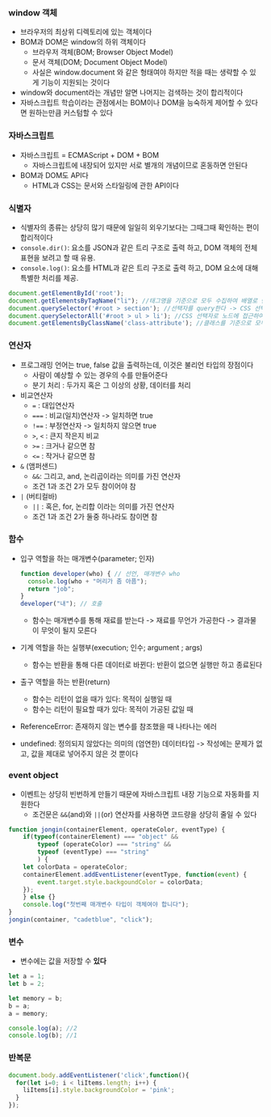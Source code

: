 ### window 객체
- 브라우저의 최상위 디렉토리에 있는 객체이다
- BOM과 DOM은 window의 하위 객체이다
    - 브라우저 객체(BOM; Browser Object Model)
    - 문서 객체(DOM; Document Object Model)
    - 사실은 window.document 와 같은 형태여야 하지만 적을 때는 생략할 수 있게 기능이 지원되는 것이다
- window와 document라는 개념만 알면 나머지는 검색하는 것이 합리적이다
- 자바스크립트 학습이라는 관점에서는 BOM이나 DOM을 능숙하게 제어할 수 있다면 원하는만큼 커스텀할 수 있다

### 자바스크립트
- 자바스크립트 = ECMAScript + DOM + BOM
    - 자바스크립트에 내장되어 있지만 서로 별개의 개념이므로 혼동하면 안된다
- BOM과 DOM도 API다
    - HTML과 CSS는 문서와 스타일링에 관한 API이다

### 식별자
- 식별자의 종류는 상당히 많기 때문에 일일히 외우기보다는 그때그때 확인하는 편이 합리적이다
- `console.dir()`: 요소를 JSON과 같은 트리 구조로 출력 하고, DOM 객체의 전체 표현을 보려고 할 때 유용.
- `console.log()`: 요소를 HTML과 같은 트리 구조로 출력 하고, DOM 요소에 대해 특별한 처리를 제공.

```javascript
document.getElementById('root');
document.getElementsByTagName("li"); //태그명을 기준으로 모두 수집하여 배열로 반환
document.querySelector('#root > section'); //선택자를 query한다 -> CSS 선택자로 노드에 접근
document.querySelectorAll('#root > ul > li'); //CSS 선택자로 노드에 접근하여 조건에 부합하는 모든 노드를 반환
document.getElementsByClassName('class-attribute'); //클래스를 기준으로 모두 수집하여 배열로 반환
```

### 연산자
- 프로그래밍 언어는 true, false 값을 출력하는데, 이것은 불리언 타입의 장점이다
  - 사람이 예상할 수 있는 경우의 수를 만들어준다
  - 분기 처리 : 두가지 혹은 그 이상의 상황, 데이터를 처리
- 비교연산자
  - `=` : 대입연산자
  - `===` : 비교(일치)연산자 -> 일치하면 true
  - `!==` : 부정연산자 -> 일치하지 않으면 true
  - `>`, `<` : 큰지 작은지 비교
  - `>=` : 크거나 같으면 참
  - `<=` : 작거나 같으면 참
- `&` (앰퍼샌드)
  - `&&`: 그리고, and, 논리곱이라는 의미를 가진 연산자
  - 조건 1과 조건 2가 모두 참이어야 참
- `|` (버티컬바)
  - `||` : 혹은, for, 논리합 이라는 의미를 가진 연산자
  - 조건 1과 조건 2가 둘중 하나라도 참이면 참

### 함수
- 입구 역할을 하는 매개변수(parameter; 인자)
  ```javascript
  function developer(who) { // 선언, 매개변수 who
    console.log(who + "머리가 좀 아픔");
    return "job";
  }
  developer("내"); // 호출
  ```
  - 함수는 매개변수를 통해 재료를 받는다 -> 재료를 무언가 가공한다 -> 결과물이 무엇이 될지 모른다

- 기계 역할을 하는 실행부(execution; 인수; argument ; args)
  - 함수는 반환을 통해 다른 데이터로 바뀐다: 반환이 없으면 실행만 하고 종료된다

- 출구 역할을 하는 반환(return)
  - 함수는 리턴이 없을 때가 있다: 목적이 실행일 때
  - 함수는 리턴이 필요할 때가 있다: 목적이 가공된 값일 때

- ReferenceError: 존재하지 않는 변수를 참조했을 때 나타나는 에러
- undefined: 정의되지 않았다는 의미의 (엄연한) 데이터타입 -> 작성에는 문제가 없고, 값을 제대로 넣어주지 않은 것 뿐이다

### event object
- 이벤트는 상당히 빈번하게 만들기 때문에 자바스크립트 내장 기능으로 자동화를 지원한다
  - 조건문은 `&&`(and)와 `||`(or) 연산자를 사용하면 코드량을 상당히 줄일 수 있다
```javascript
function jongin(containerElement, operateColor, eventType) {
    if(typeof(containerElement) === "object" && 
        typeof (operateColor) === "string" &&
        typeof (eventType) === "string"
        ) {
    let colorData = operateColor;
    containerElement.addEventListener(eventType, function(event) {
        event.target.style.backgoundColor = colorData;
    });
    } else {}
    console.log("첫번째 매개변수 타입이 객체여야 합니다");
}
jongin(container, "cadetblue", "click");
```

### 변수
- 변수에는 값을 저장할 수 **있다**
```javascript
let a = 1; 
let b = 2; 

let memory = b; 
b = a; 
a = memory;

console.log(a); //2
console.log(b); //1
```

### 반복문
```javascript
document.body.addEventListener('click',function(){
  for(let i=0; i < liItems.length; i++) {
    liItems[i].style.backgroundColor = 'pink';
  }
});
```





